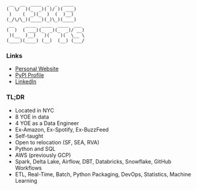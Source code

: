 ```
 __  __  ____  _  _  ____ 
(  \/  )(_  _)( )/ )( ___)
 )    (  _)(_  )  (  )__) 
(_/\/\_)(____)(_)\_)(____)
 __    ____  ____  ____  ___ 
(  )  ( ___)(_  _)(_  _)/ __)
 )(__  )__)   )(    )(  \__ \
(____)(____) (__)  (__) (___/

```

### Links

- [Personal Website](https://michaelthomasletts.github.io/)
- [PyPI Profile](https://pypi.org/user/lettsmt/)
- [LinkedIn](https://www.linkedin.com/in/lettsmichael/)

### TL;DR

- Located in NYC
- 8 YOE in data
- 4 YOE as a Data Engineer
- Ex-Amazon, Ex-Spotify, Ex-BuzzFeed
- Self-taught
- Open to relocation (SF, SEA, RVA)
- Python and SQL
- AWS (previously GCP)
- Spark, Delta Lake, Airflow, DBT, Databricks, Snowflake, GitHub Workflows
- ETL, Real-Time, Batch, Python Packaging, DevOps, Statistics, Machine Learning